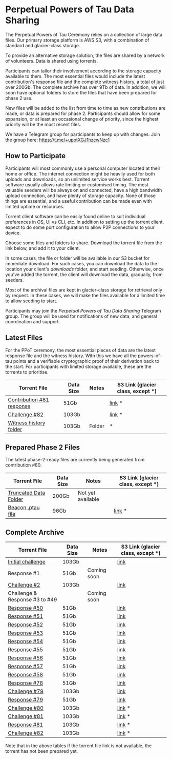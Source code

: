 # Perpetual Powers of Tau Data Sharing

The Perpetual Powers of Tau Ceremony relies on a collection of large data files. Our primary storage platform is AWS S3, with a combination of standard and glacier-class storage. 

To provide an alternative storage solution, the files are shared by a network of volunteers. Data is shared using torrents. 

Participants can tailor their involvement according to the storage capacity available to them. The most essential files would include the latest contribution's response file and the complete witness history, a total of just over 200Gb. The complete archive has over 9Tb of data. In addition, we will soon have optional folders to store the files that have been prepared for phase 2 use. 

New files will be added to the list from time to time as new contributions are made, or data is prepared for phase 2. Participants should allow for some expansion, or at least an occasional change of priority, since the highest priority will be the most recent files.

We have a Telegram group for participants to keep up with changes. Join the group here: https://t.me/+upotXGJ1hzcwNzc1


## How to Participate

Participants will most commonly use a personal computer located at their home or office. The internet connection might be heavily used for both uploads and downloads, so an unlimited service works best. Torrent software usually allows rate limiting or customised timing. The most valuable seeders will be always on and connected, have a high bandwidth upload connection, and have plenty of storage capacity. None of those things are essential, and a useful contribution can be made even with limited uptime or  resources.

Torrent client software can be easily found online to suit individual preferences in OS, UI vs CLI, etc. In addition to setting up the torrent client, expect to do some port configuration to allow P2P connections to your device. 

Choose some files and folders to share. Download the torrent file from the link below, and add it to your client. 

In some cases, the file or folder will be available in our S3 bucket for immediate download. For such cases, you can download the data to the location your client's _downloads_ folder, and start seeding. Otherwise, once you've added the torrent, the client will download the data, gradually, from seeders. 

Most of the archival files are kept in glacier-class storage for retrieval only by request. In these cases, we will make the files available for a limited time to allow seeding to start. 

Participants may join the *Perpetual Powers of Tau Data Sharing* Telegram group. The group will be used for notifications of new data, and general coordination and support. 

## Latest Files

For the PPoT ceremony, the most essential pieces of data are the latest response file and the witness history. With this we have all the powers-of-tau points and a verifiable cryptographic proof of their derivation back to the start. For participants with limited storage available, these are the torrents to prioritise.


| Torrent File | Data Size | Notes | S3 Link (glacier class, except *) |
|------|------|-------|----------|
| [Contribution #81 response](https://pse-trusted-setup-ppot.s3.eu-central-1.amazonaws.com/torrents/response_0081_aayush.torrent) | 51Gb | | [link](https://pse-trusted-setup-ppot.s3.eu-central-1.amazonaws.com/response_0081_aayush) * |  
| [Challenge #82](https://pse-trusted-setup-ppot.s3.eu-central-1.amazonaws.com/torrents/challenge_0082.torrent) | 103Gb |  | [link](https://pse-trusted-setup-ppot.s3.eu-central-1.amazonaws.com/challenge_0082) * |
| [Witness history folder](https://pse-trusted-setup-ppot.s3.eu-central-1.amazonaws.com/torrents/witness-history-80.torrent) | 103Gb | Folder | * |


## Prepared Phase 2 Files

The latest phase-2-ready files are currently being generated from contribution #80. 

| Torrent File | Data Size | Notes | S3 Link (glacier class, except *) |
|--------------|-----------|-------|---|
| [Truncated Data Folder](torrent-link) | 200Gb | Not yet available |
| [Beacon .ptau file](https://pse-trusted-setup-ppot.s3.eu-central-1.amazonaws.com/torrents/ppot_0080_beacon.ptau.torrent) | 96Gb |  | [link](https://pse-trusted-setup-ppot.s3.eu-central-1.amazonaws.com/pot28_0080/ppot_0080_beacon.ptau) * |

## Complete Archive

| Torrent File | Data Size | Notes | S3 Link (glacier class, except *) |
|--------------|-----------|-------|---------|
| [Initial challenge](https://pse-trusted-setup-ppot.s3.eu-central-1.amazonaws.com/torrents/challenge_initial.torrent) | 103Gb |  | [link](https://pse-trusted-setup-ppot.s3.eu-central-1.amazonaws.com/challenge_initial)  |
| Response #1 | 51Gb | Coming soon |  |
| [Challenge #2](https://pse-trusted-setup-ppot.s3.eu-central-1.amazonaws.com/torrents/challenge_0002_kobi.torrent) | 103Gb |  | [link](https://pse-trusted-setup-ppot.s3.eu-central-1.amazonaws.com/challenge_0002_kobi)  |
| Challenge & Response #3 to #49 |  | Coming soon |  |
| [Response #50](https://pse-trusted-setup-ppot.s3.eu-central-1.amazonaws.com/torrents/response_0050_weijie.torrent) | 51Gb |  | [link](https://pse-trusted-setup-ppot.s3.eu-central-1.amazonaws.com/response_0050_weijie)  |
| [Response #51](https://pse-trusted-setup-ppot.s3.eu-central-1.amazonaws.com/torrents/response_0051_joe.torrent) | 51Gb |  | [link](https://pse-trusted-setup-ppot.s3.eu-central-1.amazonaws.com/response_0051_joe) |
| [Response #52](https://pse-trusted-setup-ppot.s3.eu-central-1.amazonaws.com/torrents/response_0052_zaki.torrent) | 51Gb |  | [link](https://pse-trusted-setup-ppot.s3.eu-central-1.amazonaws.com/response_0052_zaki) |
| [Response #53](https://pse-trusted-setup-ppot.s3.eu-central-1.amazonaws.com/torrents/response_0053_juan.torrent) | 51Gb |  | [link](https://pse-trusted-setup-ppot.s3.eu-central-1.amazonaws.com/response_0053_juan) |
| [Response #54](https://pse-trusted-setup-ppot.s3.eu-central-1.amazonaws.com/torrents/response_0054_jarrad.torrent) | 51Gb |  | [link](https://pse-trusted-setup-ppot.s3.eu-central-1.amazonaws.com/response_0054_jarrad)  |
| [Response #55](https://pse-trusted-setup-ppot.s3.eu-central-1.amazonaws.com/torrents/response_0055_tyler.torrent) | 51Gb |  | [link](https://pse-trusted-setup-ppot.s3.eu-central-1.amazonaws.com/response_0055_tyler) |
| [Response #56](https://pse-trusted-setup-ppot.s3.eu-central-1.amazonaws.com/torrents/response_0056_auryn.torrent) | 51Gb |  | [link](https://pse-trusted-setup-ppot.s3.eu-central-1.amazonaws.com/response_0056_auryn) |
| [Response #57](https://pse-trusted-setup-ppot.s3.eu-central-1.amazonaws.com/torrents/response_0057_gisli.torrent) | 51Gb |  | [link](https://pse-trusted-setup-ppot.s3.eu-central-1.amazonaws.com/response_0057_gisli) |
| [Response #58](https://pse-trusted-setup-ppot.s3.eu-central-1.amazonaws.com/torrents/response_0058_rasikh.torrent) | 51Gb |  | [link](https://pse-trusted-setup-ppot.s3.eu-central-1.amazonaws.com/response_0058_rasikh) |
| [Response #78](https://pse-trusted-setup-ppot.s3.eu-central-1.amazonaws.com/torrents/response_0078_soham.torrent) | 51Gb |  | [link](https://pse-trusted-setup-ppot.s3.eu-central-1.amazonaws.com/response_0078_soham) |
| [Challenge #79](https://pse-trusted-setup-ppot.s3.eu-central-1.amazonaws.com/torrents/challenge_0079_a.torrent) | 103Gb |  | [link](https://pse-trusted-setup-ppot.s3.eu-central-1.amazonaws.com/challenge_0079)  |
| [Response #79](https://pse-trusted-setup-ppot.s3.eu-central-1.amazonaws.com/torrents/response_0079_atheartengineer.torrent) | 51Gb |  | [link](https://pse-trusted-setup-ppot.s3.eu-central-1.amazonaws.com/response_0079_atheartengineer) |
| [Challenge #80](https://pse-trusted-setup-ppot.s3.eu-central-1.amazonaws.com/torrents/challenge_0080.torrent) | 103Gb |  | [link](https://pse-trusted-setup-ppot.s3.eu-central-1.amazonaws.com/challenge_0080) * |
| [Challenge #81](https://pse-trusted-setup-ppot.s3.eu-central-1.amazonaws.com/torrents/challenge_0081.torrent) | 103Gb |  | [link](https://pse-trusted-setup-ppot.s3.eu-central-1.amazonaws.com/challenge_0081) * |
| [Response #81](https://pse-trusted-setup-ppot.s3.eu-central-1.amazonaws.com/torrents/response_0081_aayush.torrent) | 103Gb |  | [link](https://pse-trusted-setup-ppot.s3.eu-central-1.amazonaws.com/response_0081_aayush) * |
| [Challenge #82](https://pse-trusted-setup-ppot.s3.eu-central-1.amazonaws.com/torrents/challenge_0082.torrent) | 103Gb |  | [link](https://pse-trusted-setup-ppot.s3.eu-central-1.amazonaws.com/torrents/challenge_0082.torrent) * |

Note that in the above tables if the torrent file link is not available, the torrent has not been prepared yet.
